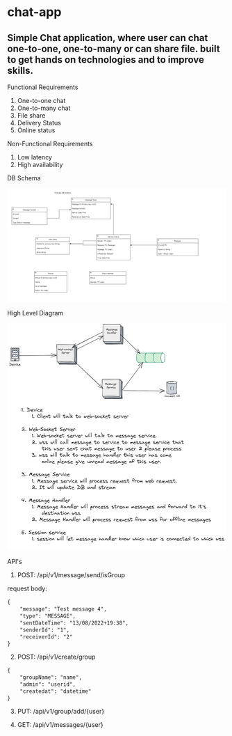 # chat-app

## Simple Chat application, where user can chat one-to-one, one-to-many or can share file. built to get hands on technologies and to improve skills.

Functional Requirements
1. One-to-one chat
2. One-to-many chat
3. File share
4. Delivery Status
5. Online status

Non-Functional Requirements
1. Low latency
2. High availability


DB Schema

![image info](schema.png)


High Level Diagram

![image info](chat-app-hld.png)

API's

1. POST: /api/v1/message/send/isGroup

request body:
```
{
    "message": "Test message 4",
    "type": "MESSAGE",
    "sentDateTime": "13/08/2022+19:38",
    "senderId": "1",
    "receiverId": "2"
}
```

2. POST: /api/v1/create/group
```
{
    "groupName": "name",
    "admin": "userid",
    "createdat": "datetime" 
}
```

3. PUT: /api/v1/group/add/{user}

4. GET: /api/v1/messages/{user}